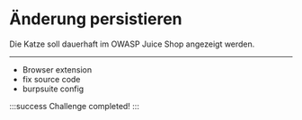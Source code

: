 # Änderung persistieren

Die Katze soll dauerhaft im OWASP Juice Shop angezeigt werden.

---

- Browser extension
- fix source code
- burpsuite config


:::success Challenge completed!
:::